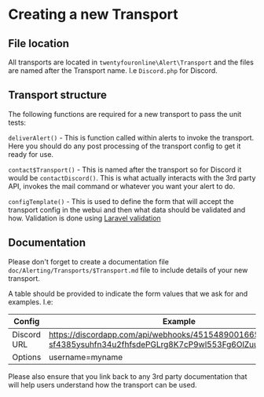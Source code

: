 # Creating a new Transport

## File location

All transports are located in `twentyfouronline\Alert\Transport` and the files
are named after the Transport name. I.e `Discord.php` for Discord.

## Transport structure

The following functions are required for a new transport to pass the unit tests:

`deliverAlert()` - This is function called within alerts to invoke the
transport. Here you should do any post processing of the transport
config to get it ready for use.

`contact$Transport()` - This is named after the transport so for
Discord it would be `contactDiscord()`. This is what actually
interacts with the 3rd party API, invokes the mail command or whatever
you want your alert to do.

`configTemplate()` - This is used to define the form that will accept
the transport config in the webui and then what data should be
validated and how. Validation is done using
[Laravel validation](https://laravel.com/docs/validation)

## Documentation

Please don't forget to create a documentation file `doc/Alerting/Transports/$Transport.md`
file to include details of your new transport.

A table should be provided to indicate the form values that we ask for
and examples. I.e:

|Config | Example|
------ | -------
Discord URL | <https://discordapp.com/api/webhooks/4515489001665127664/82-sf4385ysuhfn34u2fhfsdePGLrg8K7cP9wl553Fg6OlZuuxJGaa1d54fe>|
Options | username=myname|

Please also ensure that you link back to any 3rd party documentation that
will help users understand how the transport can be used.




